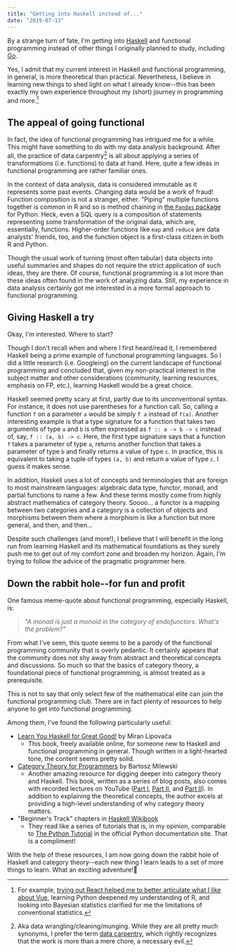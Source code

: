 ```yaml
---
title: "Getting into Haskell instead of..."
date: "2019-07-13"
---
```


By a strange turn of fate, I'm getting into [Haskell](https://www.haskell.org/) and functional programming instead of other things I originally planned to study, including [Go](https://golang.org/).

Yes, I admit that my current interest in Haskell and functional programming, in general, is more theoretical than practical. Nevertheless, I believe in learning new things to shed light on what I already know--this has been exactly my own experience throughout my (short) journey in programming and more.[^1]

[^1]: For example, [trying out React helped me to better articulate what I like about Vue](../the-first-look-into-react-from-my-point-of-vue), learning Python deepened my understanding of R, and looking into Bayesian statistics clarified for me the limitations of conventional statistics.

## The appeal of going functional

In fact, the idea of functional programming has intrigued me for a while. This might have something to do with my data analysis background. After all, the practice of data carpentry[^2] is all about applying a series of transformations (i.e. functions) to data at hand. Here, quite a few ideas in functional programming are rather familiar ones.

[^2]: Aka data wrangling/cleaning/munging. While they are all pretty much synonyms, I prefer the term [data carpentry](https://blogs.lse.ac.uk/impactofsocialsciences/2014/09/01/data-carpentry-skilled-craft-data-science/), which rightly recognizes that the work is more than a mere chore, a necessary evil.

In the context of data analysis, data is considered immutable as it represents some past events. Changing data would be a work of fraud! Function composition is not a stranger, either. "Piping" multiple functions together is common in R and so is method chaining in [the `Pandas` package](https://pandas.pydata.org) for Python. Heck, even a SQL query is a composition of statements representing some transformation of the original data, which are, essentially, functions. Higher-order functions like `map` and `reduce` are data analysts' friends, too, and the function object is a first-class citizen in both R and Python.

Though the usual work of turning (most often tabular) data objects into useful summaries and shapes do not require the strict application of such ideas, they are there. Of course, functional programming is a lot more than these ideas often found in the work of analyzing data. Still, my experience in data analysis certainly got me interested in a more formal approach to functional programming.

## Giving Haskell a try

Okay, I'm interested. Where to start?

Though I don't recall when and where I first heard/read it, I remembered Haskell being a prime example of functional programming languages. So I did a little research (i.e. Googleing) on the current landscape of functional programming and concluded that, given my non-practical interest in the subject matter and other considerations (community, learning resources, emphasis on FP, etc.), learning Haskell would be a great choice.

Haskell seemed pretty scary at first, partly due to its unconventional syntax. For instance, it does not use parentheses for a function call. So, calling a function `f` on a parameter `a` would be simply `f a` instead of `f(a)`. Another interesting example is that a type signature for a function that takes two arguments of type `a` and `b` is often expressed as `f :: a -> b -> c` instead of, say, `f :: (a, b) -> c`. Here, the first type signature says that a function `f` takes a parameter of type `a`, returns another function that takes a parameter of type `b` and finally returns a value of type `c`. In practice, this is equivalent to taking a tuple of types `(a, b)` and return a value of type `c`. I guess it makes sense.

In addition, Haskell uses a lot of concepts and terminologies that are foreign to most mainstream languages: algebraic data type, functor, monad, and partial functions to name a few. And these terms mostly come from highly abstract mathematics of category theory. Soooo... a functor is a mapping between two categories and a category is a collection of objects and morphisms between them where a morphism is like a function but more general, and then, and then...

Despite such challenges (and more!), I believe that I will benefit in the long run from learning Haskell and its mathematical foundations as they surely push me to get out of my comfort zone and broaden my horizon. Again, I'm trying to follow the advice of the pragmatic programmer here.

## Down the rabbit hole--for fun and profit

One famous meme-quote about functional programming, especially Haskell, is:

> _"A monad is just a monoid in the category of endofunctors. What's the problem?"_

From what I've seen, this quote seems to be a parody of the functional programming community that is overly pedantic. It certainly appears that the community does not shy away from abstract and theoretical concepts and discussions. So much so that the basics of category theory, a foundational piece of functional programming, is almost treated as a prerequisite.

This is not to say that only select few of the mathematical elite can join the functional programming club. There are in fact plenty of resources to help anyone to get into functional programming.

Among them, I've found the following particularly useful:

- [Learn You Haskell for Great Good!](http://learnyouahaskell.com/chapters) by Miran Lipovača
  - This book, freely available online, for someone new to Haskell and functional programming in general. Though written in a light-hearted tone, the content seems pretty solid.
- [Category Theory for Programmers](https://bartoszmilewski.com/2014/10/28/category-theory-for-programmers-the-preface/) by Bartosz Milewski
  - Another amazing resource for digging deeper into category theory and Haskell. This book, written as a series of blog posts, also comes with recorded lectures on YouTube ([Part I](https://www.youtube.com/playlist?list=PLbgaMIhjbmEnaH_LTkxLI7FMa2HsnawM_), [Part II](https://www.youtube.com/playlist?list=PLbgaMIhjbmElia1eCEZNvsVscFef9m0dm), and [Part II](https://www.youtube.com/playlist?list=PLbgaMIhjbmEn64WVX4B08B4h2rOtueWIL)). In addition to explaining the theoretical concepts, the author excels at providing a high-level understanding of why category theory matters.
- "Beginner's Track" chapters in [Haskell Wikibook](https://en.wikibooks.org/wiki/Haskell)
  - They read like a series of tutorials that is, in my opinion, comparable to [The Python Tutorial](https://docs.python.org/3/tutorial/) in the official Python documentation site. That is a compliment!

With the help of these resources, I am now going down the rabbit hole of Haskell and category theory--each new thing I learn leads to a set of more things to learn. What an exciting adventure!🤩